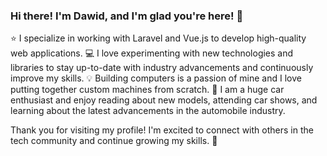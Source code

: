 ### Hi there! I'm Dawid, and I'm glad you're here! 🙌

⭐ I specialize in working with Laravel and Vue.js to develop high-quality web applications.
💻 I love experimenting with new technologies and libraries to stay up-to-date with industry advancements and continuously improve my skills.
💡 Building computers is a passion of mine and I love putting together custom machines from scratch. 
🚗 I am a huge car enthusiast and enjoy reading about new models, attending car shows, and learning about the latest advancements in the automobile industry.

Thank you for visiting my profile! I'm excited to connect with others in the tech community and continue growing my skills. 🤝

<!-- [logo]: https://www.google.com/url?sa=i&url=https%3A%2F%2Fwww.flaticon.com%2Ffree-icon%2Flinkedin_174857&psig=AOvVaw39mAOKZU0Q_rEz13NewOGj&ust=1635703754864000&source=images&cd=vfe&ved=0CAsQjRxqFwoTCLDgmbzd8vMCFQAAAAAdAAAAABAD "Logo Title Text 2"
![174857](https://user-images.githubusercontent.com/59203088/139553839-af70a261-03d5-47c3-b68a-8bb1202fe5cf.png)
 -->
